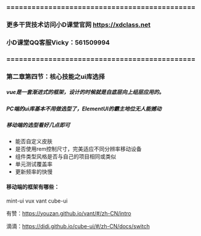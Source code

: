 ### =============================================

### 更多干货技术访问小D课堂官网 https://xdclass.net

### 小D课堂QQ客服Vicky：561509994

### =============================================

### 第二章第四节：核心技能之ui库选择

##### vue是一套渐进式的框架，设计的时候就是自底层向上组层应用的。

##### PC端的ui库基本不用做选型了，ElementUI的霸主地位无人能撼动

##### 移动端的选型看好几点即可

- 能否自定义皮肤
- 是否使用rem控制尺寸，完美适应不同分辨率移动设备
- 组件类型风格是否与自己的项目相同或类似
- 单元测试覆盖率
- 更新频率的快慢

#### 移动端的框架有哪些：

mint-ui  vux  vant  cube-ui

有赞：https://youzan.github.io/vant/#/zh-CN/intro

滴滴：https://didi.github.io/cube-ui/#/zh-CN/docs/switch